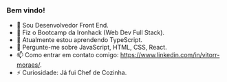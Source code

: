 ### Bem vindo!

- 🔭 Sou Desenvolvedor Front End.
- 📓 Fiz o Bootcamp da Ironhack (Web Dev Full Stack).
- 🌱 Atualmente estou aprendendo TypeScript.
- 💬 Pergunte-me sobre JavaScript, HTML, CSS, React.
- 📫 Como entrar em contato comigo: https://www.linkedin.com/in/vitorr-moraes/.
- ⚡ Curiosidade: Já fui Chef de Cozinha.


